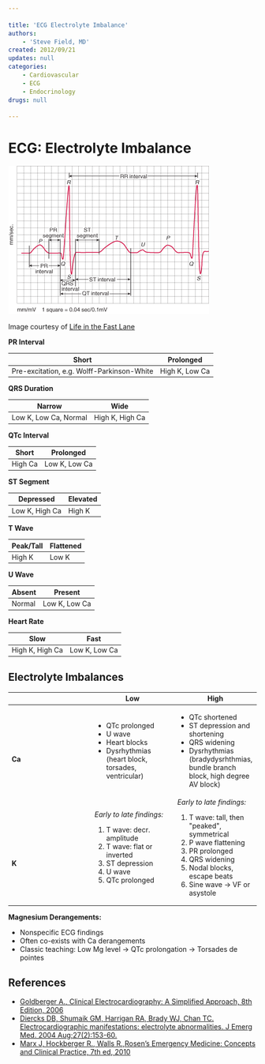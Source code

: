 ```yaml
---

title: 'ECG Electrolyte Imbalance'
authors:
    - 'Steve Field, MD'
created: 2012/09/21
updates: null
categories:
    - Cardiovascular
    - ECG
    - Endocrinology
drugs: null

---
```




# ECG: Electrolyte Imbalance

![](image-1.png)

Image courtesy of [Life in the Fast Lane](image-2.gif)

**PR Interval**

| Short | Prolonged |
|-------|-----------|
| Pre-excitation, e.g. Wolff-Parkinson-White | High K, Low Ca |

**QRS Duration**

| Narrow | Wide |
|-------|-----------|
| Low K, Low Ca, Normal | High K, High Ca |

**QTc Interval**

| Short | Prolonged |
|-------|-----------|
| High Ca | Low K, Low Ca |

**ST Segment**

| Depressed | Elevated |
|-------|-----------|
| Low K, High Ca | High K |

**T Wave**   

| Peak/Tall | Flattened |
|-------|-----------|
| High K | Low K |

**U Wave**   

| Absent | Present |
|-------|-----------|
| Normal | Low K, Low Ca |

**Heart Rate**   

| Slow | Fast |
|-------|-----------|
| High K, High Ca | Low K, Low Ca |                                                                        

## Electrolyte Imbalances

<table>
<colgroup>
<col width="33%" />
<col width="33%" />
<col width="33%" />
</colgroup>
<thead>
<tr class="header">
<th> </th>
<th><strong>Low</strong></th>
<th><strong>High</strong></th>
</tr>
</thead>
<tbody>
<tr class="odd">
<td><br />
<br />
<strong>Ca</strong></td>
<td><ul>
<li>QTc prolonged</li>
<li>U wave</li>
<li>Heart blocks</li>
<li>Dysrhythmias (heart block, torsades, ventricular)</li>
</ul></td>
<td><ul>
<li>QTc shortened</li>
<li>ST depression and shortening</li>
<li>QRS widening</li>
<li>Dysrhythmias (bradydysrhthmias, bundle branch block, high degree AV block)</li>
</ul></td>
</tr>
<tr class="even">
<td><br />
<br />
<br />
<strong>K</strong></td>
<td><em>Early to late findings:</em>
<ol>
<li>T wave: decr. amplitude</li>
<li>T wave: flat or inverted</li>
<li>ST depression</li>
<li>U wave</li>
<li>QTc prolonged</li>
</ol></td>
<td><em>Early to late findings:</em>
<ol>
<li>T wave: tall, then &quot;peaked&quot;, symmetrical</li>
<li>P wave flattening</li>
<li>PR prolonged</li>
<li>QRS widening</li>
<li>Nodal blocks, escape beats</li>
<li>Sine wave → VF or asystole</li>
</ol></td>
</tr>
</tbody>
</table>

**Magnesium Derangements:**

-   Nonspecific ECG findings
-   Often co-exists with Ca derangements
-   Classic teaching: Low Mg level → QTc prolongation → Torsades de pointes

## References

-   [Goldberger A., Clinical Electrocardiography: A Simplified Approach, 8th Edition, 2006](None)
-   [Diercks DB, Shumaik GM, Harrigan RA, Brady WJ, Chan TC. Electrocardiographic manifestations: electrolyte abnormalities. J Emerg Med. 2004 Aug;27(2):153-60.](https://www.ncbi.nlm.nih.gov/pubmed/?term=15261358)
-   [Marx J, Hockberger R., Walls R.,Rosen’s Emergency Medicine: Concepts and Clinical Practice, 7th ed, 2010](None)
